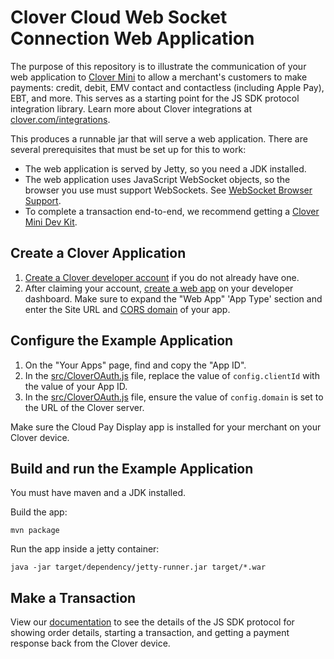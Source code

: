 Clover Cloud Web Socket Connection Web Application
====================================================
The purpose of this repository is to illustrate the communication of your web application to [Clover Mini](https://www.clover.com/pos-hardware/mini) to allow a merchant's customers to make payments: credit, debit, EMV contact and contactless (including Apple Pay), EBT, and more. This serves as a starting point for the JS SDK protocol integration library. Learn more about Clover integrations at [clover.com/integrations](https://www.clover.com/integrations).

This produces a runnable jar that will serve a web application. There are several prerequisites that must be set up for this to work:
- The web application is served by Jetty, so you need a JDK installed.
- The web application uses JavaScript WebSocket objects, so the browser you use must support WebSockets. See [WebSocket Browser Support](http://caniuse.com/#feat=websockets).
- To complete a transaction end-to-end, we recommend getting a [Clover Mini Dev Kit](http://cloverdevkit.com/collections/devkits/products/clover-mini-dev-kit).

## Create a Clover Application

1.  [Create a Clover developer account](https://docs.clover.com/build/#first-create-your-developer-account) if you do not already have one.
7.  After claiming your account, [create a web app](https://docs.clover.com/build/web-apps/#step-1-create-your-clover-web-app) on your developer dashboard. Make sure to expand the "Web App" 'App Type' section and enter the Site URL and [CORS domain](https://docs.clover.com/build/web-apps/cors/) of your app.
    
## Configure the Example Application    
    
1.  On the "Your Apps" page, find and copy the "App ID".  
2.  In the [src/CloverOAuth.js](src/main/webapp/src/CloverOAuth.js) file, replace the value of `config.clientId` with the value of your App ID.
2.  In the [src/CloverOAuth.js](src/main/webapp/src/CloverOAuth.js) file, ensure the value of `config.domain` is set to the URL of the Clover server.
       
       
Make sure the Cloud Pay Display app is installed for your merchant on your Clover device.
    
## Build and run the Example Application
    
You must have maven and a JDK installed.

Build the app:
```
mvn package
```
Run the app inside a jetty container:
```
java -jar target/dependency/jetty-runner.jar target/*.war
```

## Make a Transaction

View our [documentation](https://rawgit.com/clover/remote-pay-cloud/master/src/main/webapp/docs/index.html) to see the details of the JS SDK protocol for showing order details, starting a transaction, and getting a payment response back from the Clover device.
